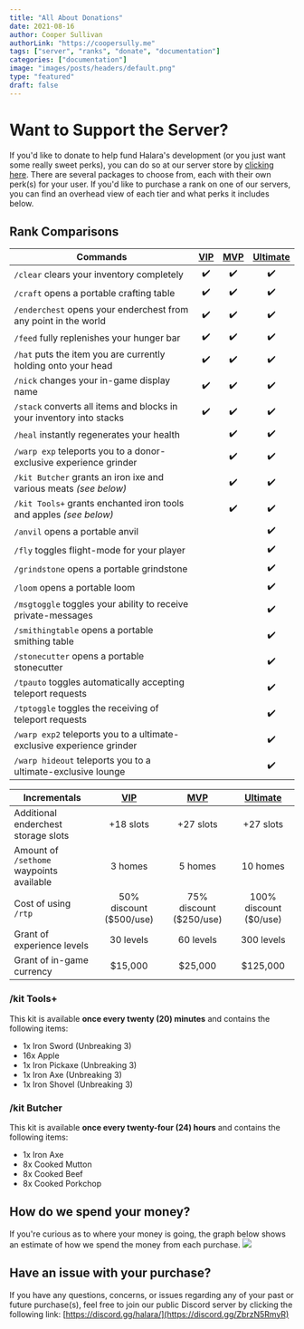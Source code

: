 ```yaml
---
title: "All About Donations"
date: 2021-08-16
author: Cooper Sullivan
authorLink: "https://coopersully.me"
tags: ["server", "ranks", "donate", "documentation"]
categories: ["documentation"]
image: "images/posts/headers/default.png"
type: "featured"
draft: false
---
```


# Want to Support the Server?

If you'd like to donate to help fund Halara's development (or you just want some really sweet perks), you can do so at our server store by [clicking here](https://halara.tebex.io/). There are several packages to choose from, each with their own perk(s) for your user. If you'd like to purchase a rank on one of our servers, you can find an overhead view of each tier and what perks it includes below.
## Rank Comparisons

| Commands | [VIP](https://halara.tebex.io/checkout/packages/add/4535463/single) | [MVP](https://halara.tebex.io/checkout/packages/add/4535505/single) | [Ultimate](https://halara.tebex.io/checkout/packages/add/4587311/subscribe) |
| - | :-: | :-: | :-: |
| ``/clear`` clears your inventory completely | ✔️ | ✔️ | ✔️ |
| ``/craft`` opens a portable crafting table | ✔️ | ✔️ | ✔️ |
| ``/enderchest`` opens your enderchest from any point in the world | ✔️ | ✔️ | ✔️ |
| ``/feed`` fully replenishes your hunger bar | ✔️ | ✔️ | ✔️ |
| ``/hat`` puts the item you are currently holding onto your head | ✔️ | ✔️ | ✔️ |
| ``/nick`` changes your in-game display name | ✔️ | ✔️ | ✔️ |
| ``/stack`` converts all items and blocks in your inventory into stacks | ✔️ | ✔️ | ✔️ |
| ``/heal`` instantly regenerates your health || ✔️ | ✔️ |
| ``/warp exp`` teleports you to a donor-exclusive experience grinder || ✔️ | ✔️ |
| ``/kit Butcher`` grants an iron ixe and various meats *(see below)* || ✔️ | ✔️ |
| ``/kit Tools+`` grants enchanted iron tools and apples *(see below)* || ✔️ | ✔️ |
| ``/anvil`` opens a portable anvil ||  ️ | ✔️ |
| ``/fly`` toggles flight-mode for your player ||  ️ | ✔️ |
| ``/grindstone`` opens a portable grindstone||  ️ | ✔️ |
| ``/loom`` opens a portable loom ||  ️ | ✔️ |
| ``/msgtoggle`` toggles your ability to receive private-messages ||  ️ | ✔️ |
| ``/smithingtable`` opens a portable smithing table ||  ️ | ✔️ |
| ``/stonecutter`` opens a portable stonecutter ||  ️ | ✔️ |
| ``/tpauto`` toggles automatically accepting teleport requests ||  ️ | ✔️ |
| ``/tptoggle`` toggles the receiving of teleport requests ||  ️ | ✔️ |
| ``/warp exp2`` teleports you to a ultimate-exclusive experience grinder ||  ️ | ✔️ |
| ``/warp hideout`` teleports you to a ultimate-exclusive lounge ||  ️ | ✔️ |

| Incrementals | [VIP](https://halara.tebex.io/checkout/packages/add/4535463/single) | [MVP](https://halara.tebex.io/checkout/packages/add/4535505/single) | [Ultimate](https://halara.tebex.io/checkout/packages/add/4587311/subscribe) |
| - | :-: | :-: | :-: |
| Additional enderchest storage slots | +18 slots | +27 slots | +27 slots |
| Amount of ``/sethome`` waypoints available | 3 homes | 5 homes | 10 homes |
| Cost of using ``/rtp`` | 50% discount ($500/use) | 75% discount ($250/use) | 100% discount ($0/use) |
| Grant of experience levels | 30 levels | 60 levels | 300 levels |
| Grant of in-game currency | $15,000 | $25,000 | $125,000 |


### /kit Tools+
This kit is available **once every twenty (20) minutes** and contains the following items:
- 1x Iron Sword (Unbreaking 3)
- 16x Apple
- 1x Iron Pickaxe (Unbreaking 3)
- 1x Iron Axe (Unbreaking 3)
- 1x Iron Shovel (Unbreaking 3)

### /kit Butcher
This kit is available **once every twenty-four (24) hours** and contains the following items:
- 1x Iron Axe
- 8x Cooked Mutton
- 8x Cooked Beef
- 8x Cooked Porkchop

## How do we spend your money?
If you're curious as to where your money is going, the graph below shows an estimate of how we spend the money from each purchase.
![](images/posts/pie-chart.png)

## Have an issue with your purchase?
If you have any questions, concerns, or issues regarding any of your past or future purchase(s), feel free to join our public Discord server by clicking the following link: [https://discord.gg/halara/](https://discord.gg/ZbrzN5RmyR)